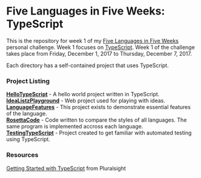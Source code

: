 # Five Languages in Five Weeks: TypeScript
This is the repository for week 1 of my [Five Languages in Five Weeks][fnf] personal challenge. Week 1 focuses on [TypeScript][ts]. Week 1 of the challenge takes place from Friday, December 1, 2017 to Thursday, December 7, 2017.

Each directory has a self-contained project that uses TypeScript.

### Project Listing
**[HelloTypeScript][hts]** - A hello world project written in TypeScript.  
**[IdeaListzPlayground][ilp]** - Web project used for playing with ideas.
**[LanguageFeatures][lf]** - This project exists to demonstrate essential features of the language.  
**[RosettaCode][rc]** - Code written to compare the styles of all languages. The same program is implemented accross each language.  
**[TestingTypeScript][tt]** - Project created to get familiar with automated testing using TypeScript.

### Resources  
[Getting Started with TypeScript][gst] from Pluralsight  

[gst]: https://app.pluralsight.com/library/courses/typescript-getting-started/table-of-contents
[fnf]: https://dev-eryday.com/challenge/2017/11/30/Five-Languages-in-Five-Weeks.html
[ts]: https://www.typescriptlang.org/
[hts]: https://github.com/jpniederer/FiveInFive-TypeScript/tree/master/HelloTypeScript
[lf]: https://github.com/jpniederer/FiveInFive-TypeScript/tree/master/LanguageFeatures
[tt]: https://github.com/jpniederer/FiveInFive-TypeScript/tree/master/TestingTypeScript
[rc]: https://github.com/jpniederer/FiveInFive-TypeScript/tree/master/RosettaCode
[ilp]: https://github.com/jpniederer/FiveInFive-TypeScript/tree/master/IdeaListzPlayground